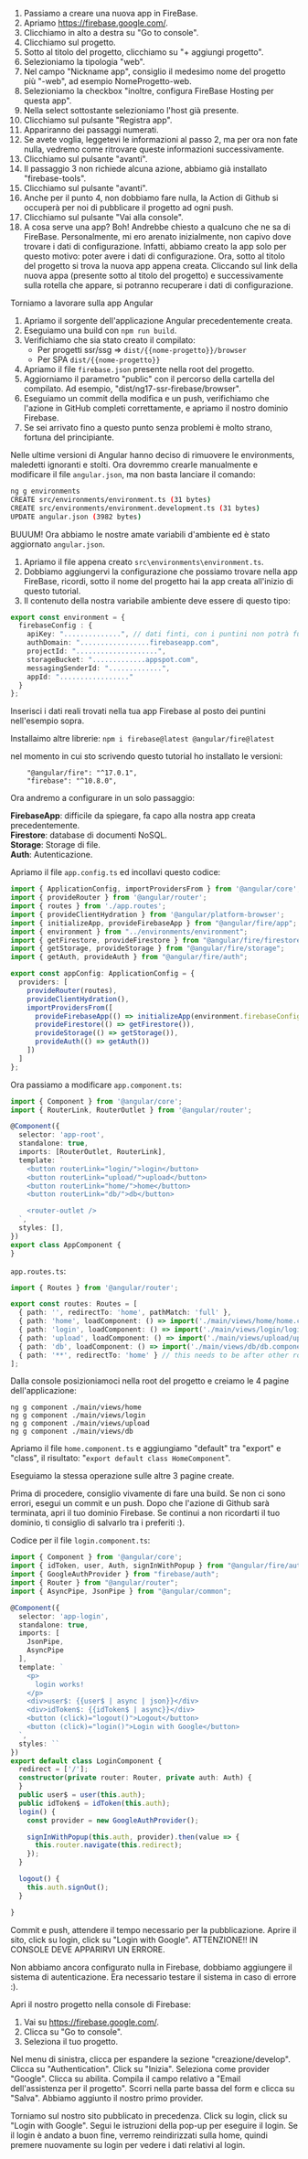 1. Passiamo a creare una nuova app in FireBase.
2. Apriamo https://firebase.google.com/.
3. Clicchiamo in alto a destra su "Go to console".
4. Clicchiamo sul progetto.
5. Sotto al titolo del progetto, clicchiamo su "+ aggiungi progetto".
6. Selezioniamo la tipologia "web".
7. Nel campo "Nickname app", consiglio il medesimo nome del progetto più "-web", ad esempio NomeProgetto-web.
8. Selezioniamo la checkbox "inoltre, configura FireBase Hosting per questa app".
9. Nella select sottostante selezioniamo l'host già presente.
10. Clicchiamo sul pulsante "Registra app".
11. Appariranno dei passaggi numerati.
12. Se avete voglia, leggetevi le informazioni al passo 2, ma per ora non fate nulla, vedremo come ritrovare queste informazioni successivamente.
13. Clicchiamo sul pulsante "avanti".
14. Il passaggio 3 non richiede alcuna azione, abbiamo già installato "firebase-tools".
15. Clicchiamo sul pulsante "avanti".
16. Anche per il punto 4, non dobbiamo fare nulla, la Action di Github si occuperà per noi di pubblicare il progetto ad ogni push.
17. Clicchiamo sul pulsante "Vai alla console".
18. A cosa serve una app? Boh! Andrebbe chiesto a qualcuno che ne sa di FireBase. Personalmente, mi ero arenato inizialmente, non capivo dove trovare i dati di configurazione. Infatti, abbiamo creato la app solo per questo motivo: poter avere i dati di configurazione. Ora, sotto al titolo del progetto si trova la nuova app appena creata. Cliccando sul link della nuova appa (presente sotto al titolo del progetto) e successivamente sulla rotella che appare, si potranno recuperare i dati di configurazione.

Torniamo a lavorare sulla app Angular

1. Apriamo il sorgente dell'applicazione Angular precedentemente creata.
2. Eseguiamo una build con `npm run build`.
3. Verifichiamo che sia stato creato il compilato:
   - Per progetti ssr/ssg => `dist/{{nome-progetto}}/browser`
   - Per SPA `dist/{{nome-progetto}}`
4. Apriamo il file `firebase.json` presente nella root del progetto.
5. Aggiorniamo il parametro "public" con il percorso della cartella del compilato. Ad esempio, "dist/ng17-ssr-firebase/browser".
6. Eseguiamo un commit della modifica e un push, verifichiamo che l'azione in GitHub completi correttamente, e apriamo il nostro dominio Firebase.
7. Se sei arrivato fino a questo punto senza problemi è molto strano, fortuna del principiante.

Nelle ultime versioni di Angular hanno deciso di rimuovere le environments, maledetti ignoranti e stolti. Ora dovremmo crearle manualmente e modificare il file `angular.json`, ma non basta lanciare il comando:

```bash
ng g environments
CREATE src/environments/environment.ts (31 bytes)
CREATE src/environments/environment.development.ts (31 bytes)
UPDATE angular.json (3982 bytes)
```

BUUUM! Ora abbiamo le nostre amate variabili d'ambiente ed è stato aggiornato `angular.json`.


1. Apriamo il file appena creato `src\environments\environment.ts`.
2. Dobbiamo aggiungervi la configurazione che possiamo trovare nella app FireBase, ricordi, sotto il nome del progetto hai la app creata all'inizio di questo tutorial.
3. Il contenuto della nostra variabile ambiente deve essere di questo tipo:
```typescript
export const environment = {
  firebaseConfig : {
    apiKey: "..............", // dati finti, con i puntini non potrà funzionare
    authDomain: ".................firebaseapp.com",
    projectId: "....................",
    storageBucket: ".............appspot.com",
    messagingSenderId: ".............",
    appId: "................."
  }
};
```

Inserisci i dati reali trovati nella tua app Firebase al posto dei puntini nell'esempio sopra.

Installaimo altre librerie:
`npm i firebase@latest @angular/fire@latest`

nel momento in cui sto scrivendo questo tutorial ho installato le versioni:
```
    "@angular/fire": "^17.0.1",
    "firebase": "^10.8.0",
```

Ora andremo a configurare in un solo passaggio:

**FirebaseApp**: difficile da spiegare, fa capo alla nostra app creata precedentemente.  
**Firestore**: database di documenti NoSQL.  
**Storage**: Storage di file.  
**Auth**: Autenticazione.

Apriamo il file `app.config.ts` ed incollavi questo codice:

```typescript
import { ApplicationConfig, importProvidersFrom } from '@angular/core';
import { provideRouter } from '@angular/router';
import { routes } from './app.routes';
import { provideClientHydration } from '@angular/platform-browser';
import { initializeApp, provideFirebaseApp } from "@angular/fire/app";
import { environment } from "../environments/environment";
import { getFirestore, provideFirestore } from "@angular/fire/firestore";
import { getStorage, provideStorage } from "@angular/fire/storage";
import { getAuth, provideAuth } from "@angular/fire/auth";

export const appConfig: ApplicationConfig = {
  providers: [
    provideRouter(routes),
    provideClientHydration(),
    importProvidersFrom([
      provideFirebaseApp(() => initializeApp(environment.firebaseConfig)),
      provideFirestore(() => getFirestore()),
      provideStorage(() => getStorage()),
      provideAuth(() => getAuth())
    ])
  ]
};
```

Ora passiamo a modificare `app.component.ts`:

```typescript
import { Component } from '@angular/core';
import { RouterLink, RouterOutlet } from '@angular/router';

@Component({
  selector: 'app-root',
  standalone: true,
  imports: [RouterOutlet, RouterLink],
  template: `
    <button routerLink="login/">login</button>
    <button routerLink="upload/">upload</button>
    <button routerLink="home/">home</button>
    <button routerLink="db/">db</button>

    <router-outlet />
  `,
  styles: [],
})
export class AppComponent {
}
```

`app.routes.ts`:

```typescript
import { Routes } from '@angular/router';

export const routes: Routes = [
  { path: '', redirectTo: 'home', pathMatch: 'full' },
  { path: 'home', loadComponent: () => import('./main/views/home/home.component') },
  { path: 'login', loadComponent: () => import('./main/views/login/login.component') },
  { path: 'upload', loadComponent: () => import('./main/views/upload/upload.component') },
  { path: 'db', loadComponent: () => import('./main/views/db/db.component') },
  { path: '**', redirectTo: 'home' } // this needs to be after other routes
];
```

Dalla console posizioniamoci nella root del progetto e creiamo le 4 pagine dell'applicazione:

```
ng g component ./main/views/home
ng g component ./main/views/login
ng g component ./main/views/upload
ng g component ./main/views/db
```

Apriamo il file `home.component.ts` e aggiungiamo "default" tra "export" e "class", il risultato: "`export default class HomeComponent`".

Eseguiamo la stessa operazione sulle altre 3 pagine create.

Prima di procedere, consiglio vivamente di fare una build. Se non ci sono errori, esegui un commit e un push. Dopo che l'azione di Github sarà terminata, apri il tuo dominio Firebase. Se continui a non ricordarti il tuo dominio, ti consiglio di salvarlo tra i preferiti :).

Codice per il file `login.component.ts`:

```typescript
import { Component } from '@angular/core';
import { idToken, user, Auth, signInWithPopup } from "@angular/fire/auth";
import { GoogleAuthProvider } from "firebase/auth";
import { Router } from "@angular/router";
import { AsyncPipe, JsonPipe } from "@angular/common";

@Component({
  selector: 'app-login',
  standalone: true,
  imports: [
    JsonPipe,
    AsyncPipe
  ],
  template: `
    <p>
      login works!
    </p>
    <div>user$: {{user$ | async | json}}</div>
    <div>idToken$: {{idToken$ | async}}</div>
    <button (click)="logout()">Logout</button>
    <button (click)="login()">Login with Google</button>
  `,
  styles: ``
})
export default class LoginComponent {
  redirect = ['/'];
  constructor(private router: Router, private auth: Auth) {
  }
  public user$ = user(this.auth);
  public idToken$ = idToken(this.auth);
  login() {
    const provider = new GoogleAuthProvider();

    signInWithPopup(this.auth, provider).then(value => {
      this.router.navigate(this.redirect);
    });
  }

  logout() {
    this.auth.signOut();
  }

}
```

Commit e push, attendere il tempo necessario per la pubblicazione. Aprire il sito, click su login, click su "Login with Google". ATTENZIONE!! IN CONSOLE DEVE APPARIRVI UN ERRORE.

Non abbiamo ancora configurato nulla in Firebase, dobbiamo aggiungere il sistema di autenticazione. Era necessario testare il sistema in caso di errore :).

Apri il nostro progetto nella console di Firebase:

1. Vai su https://firebase.google.com/.
2. Clicca su "Go to console".
3. Seleziona il tuo progetto.

Nel menu di sinistra, clicca per espandere la sezione "creazione/develop". Clicca su "Authentication". Click su "Inizia". Seleziona come provider "Google". Clicca su abilita. Compila il campo relativo a "Email dell'assistenza per il progetto". Scorri nella parte bassa del form e clicca su "Salva". Abbiamo aggiunto il nostro primo provider.

Torniamo sul nostro sito pubblicato in precedenza. Click su login, click su "Login with Google". Segui le istruzioni della pop-up per eseguire il login. Se il login è andato a buon fine, verremo reindirizzati sulla home, quindi premere nuovamente su login per vedere i dati relativi al login.
